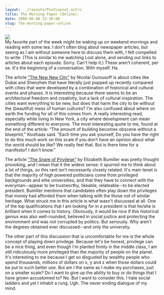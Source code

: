 ```yaml
---
layout: ../layouts/PostLayout.astro
title: The Morning Paper (Online).
date: 2008-06-08 15:39:00
slug: the-morning-paper-online
---
```


[![](http://www1.istockphoto.com/file_thumbview_approve/3068316/2/istockphoto_3068316_stack_of_newspapers.jpg)](http://www1.istockphoto.com/file_thumbview_approve/3068316/2/istockphoto_3068316_stack_of_newspapers.jpg)  
My favorite part of the week might be waking up on weekend mornings and reading with some tea. I don't often blog about newspaper articles, but seeing as I am without someone here to discuss them with, I felt compelled to write. (This is similar to me watching Lost alone, and sending out links to articles about each episode. Sorry. Can't help it.) These aren't coherent, per se. It's the beginning of a conversation. With myself. Ha.  
  
  
The article ["The New New City"](http://www.nytimes.com/2008/06/08/magazine/08shenzhen-t.html?ref=magazine) by Nicolai Ourousoff is about cities like Dubai and Shenzhen that have literally just popped up recently compared with cities that were developed by a combination of historical and cultural events and phases. It is interesting because there seems to be an architectural freedom and creativity, but a lack of cultural inspiration. The cities want everything to be new, but does that harm the city to be without the (beautiful) mess of human cultures? I'm also confused about where on earth the funding for all of this comes from. A really interesting read, especially while living in New York, a city where development can mean something different to everyone. The most interesting quote to me, found at the end of the article: “The amount of building becomes obscene without a blueprint,” Koolhaas said. “Each time you ask yourself, Do you have the right to do this much work on this scale if you don’t have an opinion about what the world should be like? We really feel that. But is there time for a manifesto? I don’t know.”  
  
The article ["The Snare of Privilege"](http://www.nytimes.com/2008/05/25/weekinreview/25bumiller.html) by Elizabeth Bumiller was pretty thought provoking, and I mean that it the widest sense: it spurred me to think about a lot of things, so this rant isn't necessarily closely related. It's main tenet is that the majority of high powered politicians come from privileged backgrounds and elite universities, and that they have to connect with the everyman--appear to be trustworthy, likeable, relateable--to be elected president. Bumiller mentions that candidates often play down the privileges that money had afforded them when talking with the those not of similar heritage. What struck me in this article is what wasn't discussed at all. One of the top qualifications that I am looking for in a president is that he/she is brilliant when it comes to history. Obviously, it would be nice if this historical genius was also well-rounded, believed in social justice and protecting the environment and was not corrupted by politics. But seriously. Why aren't the degrees obtained ever discussed--and only the university.  
  
The other part of this discussion that is uncomfortable for me is the whole concept of playing down privilege. Because let's be honest, privilege can be a nice thing, and even though I'm planted firmly in the middle class, I am still ridiculously more privileged than the majority of people on the planet. It's interesting to me because I get so disgusted by wealthy people who spend thousands, millions of dollars on x, y and z when those dollars could be put to such better use. But am I the same as I make my purchases, just on a smaller scale? Do I want to give up the ability to buy or do things that I have grown accustomed to? No. But I want to consider this. I hate social ladders and yet I inhabit a rung. Ugh. The never ending dialogue of my mind.